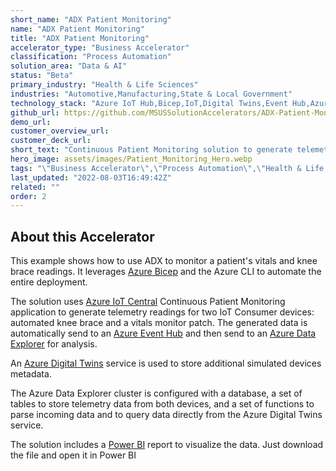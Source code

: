 ```yaml
---
short_name: "ADX Patient Monitoring"
name: "ADX Patient Monitoring"
title: "ADX Patient Monitoring"
accelerator_type: "Business Accelerator"
classification: "Process Automation"
solution_area: "Data & AI"
status: "Beta"
primary_industry: "Health & Life Sciences"
industries: "Automotive,Manufacturing,State & Local Government"
technology_stack: "Azure IoT Hub,Bicep,IoT,Digital Twins,Event Hub,Azure Data Explorer"
github_url: https://github.com/MSUSSolutionAccelerators/ADX-Patient-Monitoring-Solution-Accelerator
demo_url: 
customer_overview_url: 
customer_deck_url: 
short_text: "Continuous Patient Monitoring solution to generate telemetry readings for two IoT Consumer devices"
hero_image: assets/images/Patient_Monitoring_Hero.webp
tags: "\"Business Accelerator\",\"Process Automation\",\"Health & Life Sciences\",\"Automotive\",\"Manufacturing\",\"State & Local Government\",\"Azure IoT Hub\",\"Bicep\",\"IoT\",\"Digital Twins\",\"Event Hub\",\"Azure Data Explorer\",\"Data & AI\",\"Beta\""
last_updated: "2022-08-03T16:49:42Z"
related: ""
order: 2
---
```

## About this Accelerator

This example shows how to use ADX to monitor a patient's vitals and knee brace readings. It leverages [Azure Bicep](https://docs.microsoft.com/EN-US/azure/azure-resource-manager/bicep/) and the Azure CLI to automate the entire deployment.

The solution uses [Azure IoT Central](https://azure.microsoft.com/en-us/services/iot-central/) Continuous Patient Monitoring application to generate telemetry readings for two IoT Consumer devices: automated knee brace and a vitals monitor patch. The generated data is automatically send to an [Azure Event Hub](https://azure.microsoft.com/en-us/services/event-hubs/) and then send to an [Azure Data Explorer](https://azure.microsoft.com/en-us/services/data-explorer/) for analysis.

An [Azure Digital Twins](https://azure.microsoft.com/en-us/services/digital-twins/) service is used to store additional simulated devices metadata.

The Azure Data Explorer cluster is configured with a database, a set of tables to store telemetry data from both devices, and a set of functions to parse incoming data and to query data directly from the Azure Digital Twins service.

The solution includes a [Power BI](https://powerbi.microsoft.com/en-us/) report to visualize the data. Just download the file and open it in Power BI

